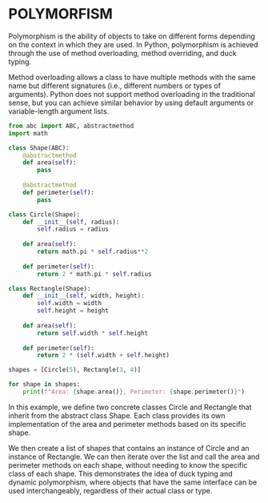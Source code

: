 # POLYMORFISM

Polymorphism is the ability of objects to take on different forms depending on the context in which they are used. In Python, polymorphism is achieved through the use of method overloading, method overriding, and duck typing.

Method overloading allows a class to have multiple methods with the same name but different signatures (i.e., different numbers or types of arguments). Python does not support method overloading in the traditional sense, but you can achieve similar behavior by using default arguments or variable-length argument lists.

```python
from abc import ABC, abstractmethod
import math

class Shape(ABC):
    @abstractmethod
    def area(self):
        pass
    
    @abstractmethod
    def perimeter(self):
        pass

class Circle(Shape):
    def __init__(self, radius):
        self.radius = radius
        
    def area(self):
        return math.pi * self.radius**2
    
    def perimeter(self):
        return 2 * math.pi * self.radius

class Rectangle(Shape):
    def __init__(self, width, height):
        self.width = width
        self.height = height
        
    def area(self):
        return self.width * self.height
    
    def perimeter(self):
        return 2 * (self.width + self.height)

shapes = [Circle(5), Rectangle(3, 4)]

for shape in shapes:
    print(f"Area: {shape.area()}, Perimeter: {shape.perimeter()}")
```

In this example, we define two concrete classes Circle and Rectangle that inherit from the abstract class Shape. Each class provides its own implementation of the area and perimeter methods based on its specific shape.

We then create a list of shapes that contains an instance of Circle and an instance of Rectangle. We can then iterate over the list and call the area and perimeter methods on each shape, without needing to know the specific class of each shape. This demonstrates the idea of duck typing and dynamic polymorphism, where objects that have the same interface can be used interchangeably, regardless of their actual class or type.